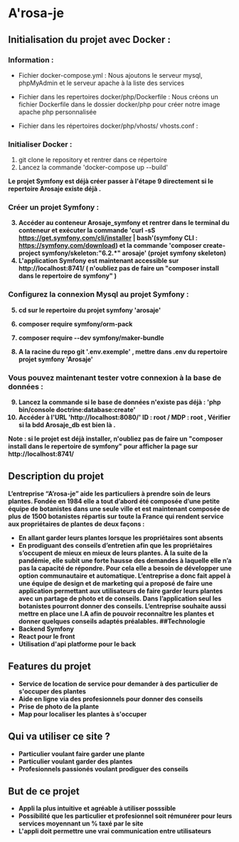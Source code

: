 
# A'rosa-je

## Initialisation du projet avec Docker : 

### Information : 

- Fichier docker-compose.yml : Nous ajoutons le serveur mysql, phpMyAdmin et le serveur apache à la liste des services

- Fichier dans les repertoires docker/php/Dockerfile : Nous créons un fichier Dockerfile dans le dossier docker/php pour créer notre image apache php personnalisée

- Fichier dans les répertoires docker/php/vhosts/ vhosts.conf :

### Initialiser Docker :

1. git clone le repository et rentrer dans ce répertoire
2. Lancez la commande 'docker-compose up --build'

<b>Le projet Symfony est déjà créer passer à l'étape 9 directement si le repertoire Arosaje existe déjà .<b>

### Créer un projet Symfony : 

3. Accéder au conteneur Arosaje_symfony et rentrer dans le terminal du conteneur et exécuter la commande
'curl -sS https://get.symfony.com/cli/installer | bash'(symfony CLI : https://symfony.com/download) et la commande 'composer create-project symfony/skeleton:"6.2.*" arosaje' (projet symfony skeleton)
4. L'application Symfony est maintenant accessible sur http://localhost:8741/ ( n'oubliez pas de faire un "composer install dans le repertoire de symfony" ) 

### Configurez la connexion Mysql au projet Symfony : 

5. cd sur le repertoire du projet symfony 'arosaje'
6. composer require symfony/orm-pack
7. composer require --dev symfony/maker-bundle

8. A la racine du repo git '.env.exemple' , mettre dans .env du repertoire projet symfony 'Arosaje'

### Vous pouvez maintenant tester votre connexion à la base de données :

9. Lancez la commande si le base de données n'existe pas déjà : 'php bin/console doctrine:database:create'
10. Accéder à l'URL 'http://localhost:8080/' ID : root / MDP : root , Vérifier si la bdd Arosaje_db est bien là .

Note : si le projet est déjà installer, n'oubliez pas de faire un "composer install dans le repertoire de symfony" pour afficher la page sur http://localhost:8741/


## Description du projet
L’entreprise “A’rosa-je” aide les particuliers à prendre soin de leurs plantes.
Fondée en 1984 elle a tout d’abord été composée d’une petite équipe de botanistes dans une seule ville et
est maintenant composée de plus de 1500 botanistes répartis sur toute la France qui rendent service aux
propriétaires de plantes de deux façons :
- En allant garder leurs plantes lorsque les propriétaires sont absents
- En prodiguant des conseils d’entretien afin que les propriétaires s’occupent de mieux en mieux de leurs
plantes.
À la suite de la pandémie, elle subit une forte hausse des demandes à laquelle elle n’a pas la capacité de
répondre. Pour cela elle a besoin de développer une option communautaire et automatique.
L’entreprise a donc fait appel à une équipe de design et de marketing qui a proposé de faire une application
permettant aux utilisateurs de faire garder leurs plantes avec un partage de photo et de conseils.
Dans l’application seul les botanistes pourront donner des conseils.
L’entreprise souhaite aussi mettre en place une I.A afin de pouvoir reconnaître les plantes et donner
quelques conseils adaptés préalables.
##Technologie
- Backend Symfony 
- React pour le front
- Utilisation d'api platforme pour le back
## Features du projet 
- Service de location de service pour demander à des particulier de s'occuper des plantes
- Aide en ligne via des profesionnels pour donner des conseils
- Prise de photo de la plante
- Map pour localiser les plantes à s'occuper

## Qui va utiliser ce site ?
- Particulier voulant faire garder une plante
- Particulier voulant garder des plantes
- Profesionnels passionés voulant prodiguer des conseils

## But de ce projet 
- Appli la plus intuitive et agréable à utiliser posssible
- Possibilité que les particulier et profesionnel soit rémunérer pour leurs services moyennant un % taxé par le site 
- L'appli doit permettre une vrai communication entre utilisateurs
